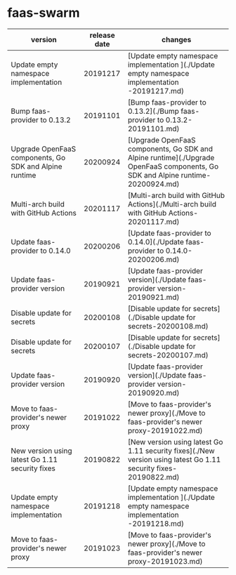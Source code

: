 # faas-swarm	


|version|release date|changes|
|---|---|---|
|Update empty namespace implementation |20191217|[Update empty namespace implementation ](./Update empty namespace implementation -20191217.md)|
|Bump faas-provider to 0.13.2|20191101|[Bump faas-provider to 0.13.2](./Bump faas-provider to 0.13.2-20191101.md)|
|Upgrade OpenFaaS components, Go SDK and Alpine runtime|20200924|[Upgrade OpenFaaS components, Go SDK and Alpine runtime](./Upgrade OpenFaaS components, Go SDK and Alpine runtime-20200924.md)|
|Multi-arch build with GitHub Actions|20201117|[Multi-arch build with GitHub Actions](./Multi-arch build with GitHub Actions-20201117.md)|
|Update faas-provider to 0.14.0|20200206|[Update faas-provider to 0.14.0](./Update faas-provider to 0.14.0-20200206.md)|
|Update faas-provider version|20190921|[Update faas-provider version](./Update faas-provider version-20190921.md)|
|Disable update for secrets|20200108|[Disable update for secrets](./Disable update for secrets-20200108.md)|
|Disable update for secrets|20200107|[Disable update for secrets](./Disable update for secrets-20200107.md)|
|Update faas-provider version|20190920|[Update faas-provider version](./Update faas-provider version-20190920.md)|
|Move to faas-provider's newer proxy|20191022|[Move to faas-provider's newer proxy](./Move to faas-provider's newer proxy-20191022.md)|
|New version using latest Go 1.11 security fixes|20190822|[New version using latest Go 1.11 security fixes](./New version using latest Go 1.11 security fixes-20190822.md)|
|Update empty namespace implementation |20191218|[Update empty namespace implementation ](./Update empty namespace implementation -20191218.md)|
|Move to faas-provider's newer proxy|20191023|[Move to faas-provider's newer proxy](./Move to faas-provider's newer proxy-20191023.md)|
